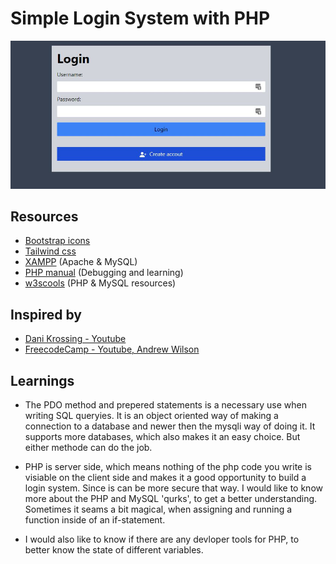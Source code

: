# Simple Login System with PHP

![login system](https://github.com/TheLoGgI/User-login/blob/master/login-system-image.jpg)

## Resources
- [Bootstrap icons](https://icons.getbootstrap.com/)
- [Tailwind css](https://tailwindcss.com/)
- [XAMPP](https://www.apachefriends.org/) (Apache & MySQL)
- [PHP manual](https://www.php.net/manual) (Debugging and learning)
- [w3scools](https://www.w3schools.com/) (PHP & MySQL resources)


## Inspired by
- [Dani Krossing - Youtube](https://www.youtube.com/watch?v=gCo6JqGMi30&t=5906s)
- [FreecodeCamp - Youtube, Andrew Wilson](https://www.youtube.com/watch?v=-h7gOJbIpmo&t=6092s)


## Learnings
- The PDO method and prepered statements is a necessary use when writing SQL queryies. It is an object oriented  way of making a connection to a database and newer then the mysqli way of doing it. It supports more databases, which also makes it an easy choice. But either methode can do the job. 

- PHP is server side, which means nothing of the php code you write is visiable on the client side and makes it a good opportunity to build a login system. Since is can be more secure that way. I would like to know more about the PHP and MySQL 'qurks', to get a better understanding. Sometimes it seams a bit magical, when assigning and running a function inside of an if-statement.

- I would also like to know if there are any devloper tools for PHP, to better know the state of different variables. 